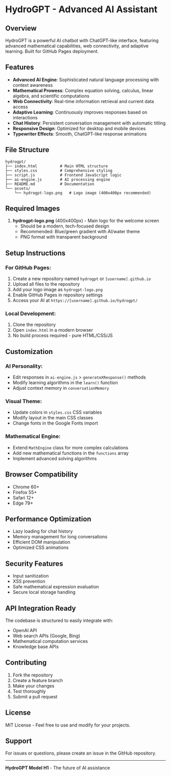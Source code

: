 
# HydroGPT - Advanced AI Assistant

## Overview
HydroGPT is a powerful AI chatbot with ChatGPT-like interface, featuring advanced mathematical capabilities, web connectivity, and adaptive learning. Built for GitHub Pages deployment.

## Features
- **Advanced AI Engine**: Sophisticated natural language processing with context awareness
- **Mathematical Prowess**: Complex equation solving, calculus, linear algebra, and scientific computations
- **Web Connectivity**: Real-time information retrieval and current data access
- **Adaptive Learning**: Continuously improves responses based on interactions
- **Chat History**: Persistent conversation management with automatic titling
- **Responsive Design**: Optimized for desktop and mobile devices
- **Typewriter Effects**: Smooth, ChatGPT-like response animations

## File Structure
```
hydrogpt/
├── index.html          # Main HTML structure
├── styles.css          # Comprehensive styling
├── script.js           # Frontend JavaScript logic
├── ai-engine.js        # AI processing engine
├── README.md           # Documentation
└── assets/
    └── hydrogpt-logo.png   # Logo image (400x400px recommended)
```

## Required Images
1. **hydrogpt-logo.png** (400x400px) - Main logo for the welcome screen
   - Should be a modern, tech-focused design
   - Recommended: Blue/green gradient with AI/water theme
   - PNG format with transparent background

## Setup Instructions

### For GitHub Pages:
1. Create a new repository named `hydrogpt` or `[username].github.io`
2. Upload all files to the repository
3. Add your logo image as `hydrogpt-logo.png`
4. Enable GitHub Pages in repository settings
5. Access your AI at `https://[username].github.io/hydrogpt/`

### Local Development:
1. Clone the repository
2. Open `index.html` in a modern browser
3. No build process required - pure HTML/CSS/JS

## Customization

### AI Personality:
- Edit responses in `ai-engine.js` > `generateXResponse()` methods
- Modify learning algorithms in the `learn()` function
- Adjust context memory in `conversationMemory`

### Visual Theme:
- Update colors in `styles.css` CSS variables
- Modify layout in the main CSS classes
- Change fonts in the Google Fonts import

### Mathematical Engine:
- Extend `MathEngine` class for more complex calculations
- Add new mathematical functions in the `functions` array
- Implement advanced solving algorithms

## Browser Compatibility
- Chrome 60+
- Firefox 55+
- Safari 12+
- Edge 79+

## Performance Optimization
- Lazy loading for chat history
- Memory management for long conversations
- Efficient DOM manipulation
- Optimized CSS animations

## Security Features
- Input sanitization
- XSS prevention
- Safe mathematical expression evaluation
- Secure local storage handling

## API Integration Ready
The codebase is structured to easily integrate with:
- OpenAI API
- Web search APIs (Google, Bing)
- Mathematical computation services
- Knowledge base APIs

## Contributing
1. Fork the repository
2. Create a feature branch
3. Make your changes
4. Test thoroughly
5. Submit a pull request

## License
MIT License - Feel free to use and modify for your projects.

## Support
For issues or questions, please create an issue in the GitHub repository.

---

**HydroGPT Model H1** - The future of AI assistance
